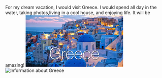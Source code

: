 For my dream vacation, I would visit Greece. I would spend all day in the water, taking photos,living in a cool house, and enjoying life. It will be amazing!
![Picture of Greece](greece.jpg)
![Information about Greece](https://www.greece-is.com/when-can-i-travel-to-greece-again/)